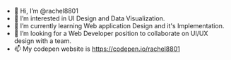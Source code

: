 - 👋 Hi, I’m @rachel8801
- 👀 I’m interested in UI Design and Data Visualization. 
- 🌱 I’m currently learning Web application Design and it's Implementation. 
- 💞️ I’m looking for a Web Developer position to collaborate on UI/UX design with a team.
- 📫 My codepen website is https://codepen.io/rachel8801

<!---
rachel8801/rachel8801 is a ✨ special ✨ repository because its `README.md` (this file) appears on your GitHub profile.
You can click the Preview link to take a look at your changes.
--->
